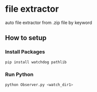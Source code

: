 # file extractor
auto file extractor from .zip file by keyword
## How to setup
### Install Packages
```bash
pip install watchdog pathlib
```
### Run Python
```bash
python Observer.py <watch_dir1>
```
